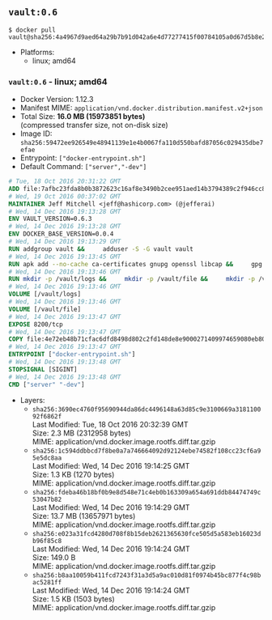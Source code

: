 ## `vault:0.6`

```console
$ docker pull vault@sha256:4a4967d9aed64a29b7b91d042a6e4d77277415f00784105a0d67d5b8e2673aed
```

-	Platforms:
	-	linux; amd64

### `vault:0.6` - linux; amd64

-	Docker Version: 1.12.3
-	Manifest MIME: `application/vnd.docker.distribution.manifest.v2+json`
-	Total Size: **16.0 MB (15973851 bytes)**  
	(compressed transfer size, not on-disk size)
-	Image ID: `sha256:59472ee926549e48941139e1e4b0067fa110d550bafd87056c029435dbe7efae`
-	Entrypoint: `["docker-entrypoint.sh"]`
-	Default Command: `["server","-dev"]`

```dockerfile
# Tue, 18 Oct 2016 20:31:22 GMT
ADD file:7afbc23fda8b0b3872623c16af8e3490b2cee951aed14b3794389c2f946cc8c7 in / 
# Wed, 19 Oct 2016 00:37:02 GMT
MAINTAINER Jeff Mitchell <jeff@hashicorp.com> (@jefferai)
# Wed, 14 Dec 2016 19:13:28 GMT
ENV VAULT_VERSION=0.6.3
# Wed, 14 Dec 2016 19:13:28 GMT
ENV DOCKER_BASE_VERSION=0.0.4
# Wed, 14 Dec 2016 19:13:29 GMT
RUN addgroup vault &&     adduser -S -G vault vault
# Wed, 14 Dec 2016 19:13:45 GMT
RUN apk add --no-cache ca-certificates gnupg openssl libcap &&     gpg --recv-keys 91A6E7F85D05C65630BEF18951852D87348FFC4C &&     mkdir -p /tmp/build &&     cd /tmp/build &&     wget https://releases.hashicorp.com/docker-base/${DOCKER_BASE_VERSION}/docker-base_${DOCKER_BASE_VERSION}_linux_amd64.zip &&     wget https://releases.hashicorp.com/docker-base/${DOCKER_BASE_VERSION}/docker-base_${DOCKER_BASE_VERSION}_SHA256SUMS &&     wget https://releases.hashicorp.com/docker-base/${DOCKER_BASE_VERSION}/docker-base_${DOCKER_BASE_VERSION}_SHA256SUMS.sig &&     gpg --batch --verify docker-base_${DOCKER_BASE_VERSION}_SHA256SUMS.sig docker-base_${DOCKER_BASE_VERSION}_SHA256SUMS &&     grep ${DOCKER_BASE_VERSION}_linux_amd64.zip docker-base_${DOCKER_BASE_VERSION}_SHA256SUMS | sha256sum -c &&     unzip docker-base_${DOCKER_BASE_VERSION}_linux_amd64.zip &&     cp bin/gosu bin/dumb-init /bin &&     wget https://releases.hashicorp.com/vault/${VAULT_VERSION}/vault_${VAULT_VERSION}_linux_amd64.zip &&     wget https://releases.hashicorp.com/vault/${VAULT_VERSION}/vault_${VAULT_VERSION}_SHA256SUMS &&     wget https://releases.hashicorp.com/vault/${VAULT_VERSION}/vault_${VAULT_VERSION}_SHA256SUMS.sig &&     gpg --batch --verify vault_${VAULT_VERSION}_SHA256SUMS.sig vault_${VAULT_VERSION}_SHA256SUMS &&     grep vault_${VAULT_VERSION}_linux_amd64.zip vault_${VAULT_VERSION}_SHA256SUMS | sha256sum -c &&     unzip -d /bin vault_${VAULT_VERSION}_linux_amd64.zip &&     cd /tmp &&     rm -rf /tmp/build &&     apk del gnupg openssl &&     rm -rf /root/.gnupg
# Wed, 14 Dec 2016 19:13:46 GMT
RUN mkdir -p /vault/logs &&     mkdir -p /vault/file &&     mkdir -p /vault/config
# Wed, 14 Dec 2016 19:13:46 GMT
VOLUME [/vault/logs]
# Wed, 14 Dec 2016 19:13:46 GMT
VOLUME [/vault/file]
# Wed, 14 Dec 2016 19:13:47 GMT
EXPOSE 8200/tcp
# Wed, 14 Dec 2016 19:13:47 GMT
COPY file:4e72eb48b71cfac6dfd8498d802c2fd148de8e9000271409974659080eb80404 in /usr/local/bin/docker-entrypoint.sh 
# Wed, 14 Dec 2016 19:13:47 GMT
ENTRYPOINT ["docker-entrypoint.sh"]
# Wed, 14 Dec 2016 19:13:48 GMT
STOPSIGNAL [SIGINT]
# Wed, 14 Dec 2016 19:13:48 GMT
CMD ["server" "-dev"]
```

-	Layers:
	-	`sha256:3690ec4760f95690944da86dc4496148a63d85c9e3100669a318110092f6862f`  
		Last Modified: Tue, 18 Oct 2016 20:32:39 GMT  
		Size: 2.3 MB (2312958 bytes)  
		MIME: application/vnd.docker.image.rootfs.diff.tar.gzip
	-	`sha256:1c594ddbbcd7f8be0a7a746664092d92124ebe74582f108cc23cf6a95e5dc8aa`  
		Last Modified: Wed, 14 Dec 2016 19:14:25 GMT  
		Size: 1.3 KB (1270 bytes)  
		MIME: application/vnd.docker.image.rootfs.diff.tar.gzip
	-	`sha256:fdeba46b18bf0b9e8d548e71c4eb0b163309a654a691ddb84474749c53047b82`  
		Last Modified: Wed, 14 Dec 2016 19:14:29 GMT  
		Size: 13.7 MB (13657971 bytes)  
		MIME: application/vnd.docker.image.rootfs.diff.tar.gzip
	-	`sha256:e023a31fcd4280d708f8b15deb2621365630fce505d5a583eb16023db96f85c8`  
		Last Modified: Wed, 14 Dec 2016 19:14:24 GMT  
		Size: 149.0 B  
		MIME: application/vnd.docker.image.rootfs.diff.tar.gzip
	-	`sha256:b8aa10059b411fcd7243f31a3d5a9ac010d81f0974b45bc877f4c98bac5281ff`  
		Last Modified: Wed, 14 Dec 2016 19:14:24 GMT  
		Size: 1.5 KB (1503 bytes)  
		MIME: application/vnd.docker.image.rootfs.diff.tar.gzip
